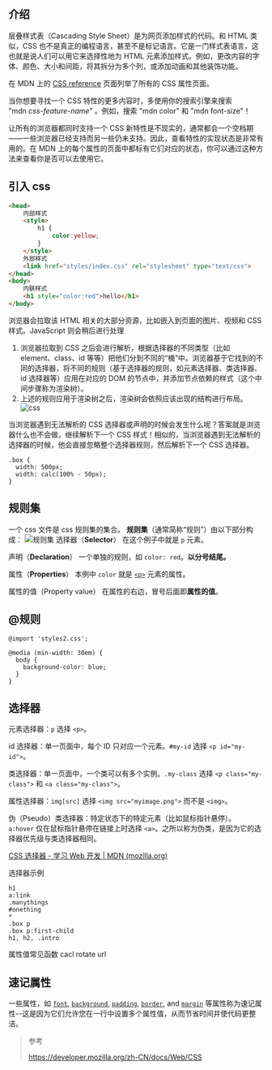 ## 介绍
层叠样式表（Cascading Style Sheet）是为网页添加样式的代码。和 HTML 类似，CSS 也不是真正的编程语言，甚至不是标记语言。它是一门样式表语言，这也就是说人们可以用它来选择性地为 HTML 元素添加样式。例如，更改内容的字体、颜色、大小和间距，将其拆分为多个列，或添加动画和其他装饰功能。

在 MDN 上的 [CSS reference](https://developer.mozilla.org/zh-CN/docs/Web/CSS/Reference) 页面列举了所有的 CSS 属性页面。

当你想要寻找一个 CSS 特性的更多内容时，多使用你的搜索引擎来搜索 "mdn _css-feature-name_" 。例如，搜索 "mdn color" 和 "mdn font-size"！

让所有的浏览器都同时支持一个 CSS 新特性是不现实的，通常都会一个空档期——一些浏览器已经支持而另一些仍未支持。因此，查看特性的实现状态是非常有用的。在 MDN 上的每个属性的页面中都标有它们对应的状态，你可以通过这种方法来查看你是否可以去使用它。

## 引入 css
```html
<head>
	内部样式
	<style>
		h1 {
			color:yellow;
		}
	</style>
	外部样式
	<link href="styles/index.css" rel="stylesheet" type="text/css">
</head>
<body>
	内联样式
	<h1 style="color:red">hello</h1>
</body>
```

浏览器会拉取该 HTML 相关的大部分资源，比如嵌入到页面的图片、视频和 CSS 样式。JavaScript 则会稍后进行处理
1.  浏览器拉取到 CSS 之后会进行解析，根据选择器的不同类型（比如 element、class、id 等等）把他们分到不同的“桶”中。浏览器基于它找到的不同的选择器，将不同的规则（基于选择器的规则，如元素选择器、类选择器、id 选择器等）应用在对应的 DOM 的节点中，并添加节点依赖的样式（这个中间步骤称为渲染树）。
2.  上述的规则应用于渲染树之后，渲染树会依照应该出现的结构进行布局。
![css]( https://developer.mozilla.org/en-US/docs/Learn/CSS/First_steps/How_CSS_works/rendering.svg )

当浏览器遇到无法解析的 CSS 选择器或声明的时候会发生什么呢？答案就是浏览器什么也不会做，继续解析下一个 CSS 样式！相似的，当浏览器遇到无法解析的选择器的时候，他会直接忽略整个选择器规则，然后解析下一个 CSS 选择器。
```
.box {
  width: 500px;
  width: calc(100% - 50px);
}
```

## 规则集
一个 css 文件是 css 规则集的集合。
**规则集**（通常简称“规则”）由以下部分构成：
![规则集](https://developer.mozilla.org/en-US/docs/Learn/Getting_started_with_the_web/CSS_basics/css-declaration-small.png)
选择器（**Selector**）
在这个例子中就是 `p` 元素。

声明（**Declaration**）
一个单独的规则，如 `color: red`。**以分号结尾。**

属性（**Properties**）
本例中 `color` 就是 [`<p>`](https://developer.mozilla.org/zh-CN/docs/Web/HTML/Element/p) 元素的属性。

属性的值（Property value）
在属性的右边，冒号后面即**属性的值**。

## @规则
```
@import 'styles2.css';
```
```
@media (min-width: 30em) {
  body {
    background-color: blue;
  }
}
```

## 选择器
元素选择器：`p` 选择 `<p>`。

id 选择器：单一页面中，每个 ID 只对应一个元素。`#my-id` 选择 `<p id="my-id">`。

类选择器：单一页面中，一个类可以有多个实例。`.my-class` 选择 `<p class="my-class">` 和 `<a class="my-class">`。

属性选择器：`img[src]` 选择 `<img src="myimage.png">` 而不是 `<img>`。

伪（Pseudo）类选择器：特定状态下的特定元素（比如鼠标指针悬停）。`a:hover` 仅在鼠标指针悬停在链接上时选择 `<a>`。之所以称为伪类，是因为它的选择器优先级与类选择器相同。

[CSS 选择器 - 学习 Web 开发 | MDN (mozilla.org)](https://developer.mozilla.org/zh-CN/docs/Learn/CSS/Building_blocks/Selectors)

选择器示例
```
h1
a:link
.manythings
#onething
*
.box p
.box p:first-child
h1, h2, .intro
```

属性值常见函数
cacl
rotate
url

## 速记属性

一些属性，如 [`font`](https://developer.mozilla.org/zh-CN/docs/Web/CSS/font), [`background`](https://developer.mozilla.org/zh-CN/docs/Web/CSS/background), [`padding`](https://developer.mozilla.org/zh-CN/docs/Web/CSS/padding), [`border`](https://developer.mozilla.org/zh-CN/docs/Web/CSS/border), and [`margin`](https://developer.mozilla.org/zh-CN/docs/Web/CSS/margin) 等属性称为速记属性--这是因为它们允许您在一行中设置多个属性值，从而节省时间并使代码更整洁。

> 参考
> 
> https://developer.mozilla.org/zh-CN/docs/Web/CSS